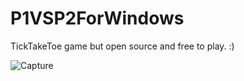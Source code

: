 # P1VSP2ForWindows
TickTakeToe game but open source and free to play. :) 

![Capture](https://user-images.githubusercontent.com/52569279/170132683-89c3a9d4-0b52-4ccb-8f68-bb5a0e52f609.PNG)
